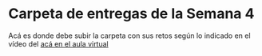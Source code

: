 # Carpeta de entregas de la Semana 4

Acá es donde debe subir la carpeta con sus retos según lo indicado en el vídeo del [acá en el aula virtual](https://drive.google.com/file/d/1rY_XUXCMwqY3chPxq7QMhZSd6tIs5pBd/view?usp=sharing)
